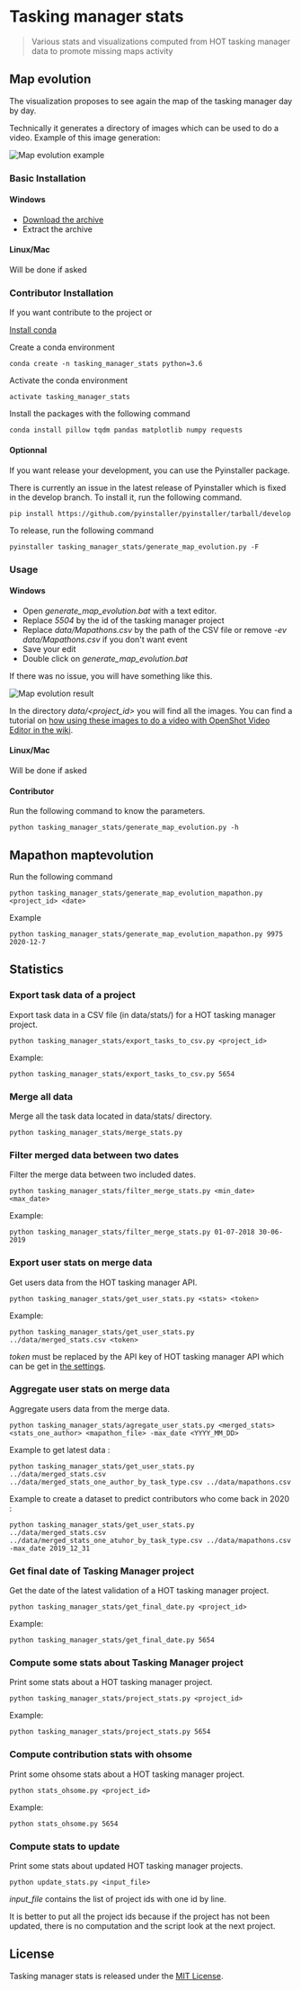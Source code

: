 # Tasking manager stats
> Various stats and visualizations computed from HOT tasking manager data to promote missing maps activity

## Map evolution

The visualization proposes to see again the map of the tasking manager day by day.

Technically it generates a directory of images which can be used to do a video.
Example of this image generation: 

![Map evolution example](Map_evolution.png)


### Basic Installation

#### Windows

- [Download the archive](https://drive.google.com/open?id=1EKbJn4NxjA8fYNR-NTT-KpiaSSJNiU0L)
- Extract the archive

#### Linux/Mac

Will be done if asked

### Contributor Installation

If you want contribute to the project or 

[Install conda](https://docs.conda.io/en/latest/miniconda.html)

Create a conda environment
````
conda create -n tasking_manager_stats python=3.6
````

Activate the conda environment
````
activate tasking_manager_stats
````

Install the packages with the following command
````
conda install pillow tqdm pandas matplotlib numpy requests
````

#### Optionnal

If you want release your development, you can use the Pyinstaller package.

There is currently an issue in the latest release of Pyinstaller
which is fixed in the develop branch. To install it, run the following command.

````
pip install https://github.com/pyinstaller/pyinstaller/tarball/develop 
````

To release, run the following command
````
pyinstaller tasking_manager_stats/generate_map_evolution.py -F
````


### Usage
#### Windows

* Open *generate_map_evolution.bat* with a text editor.
* Replace *5504* by the id of the tasking manager project
* Replace *data/Mapathons.csv* by the path of the CSV file
or remove *-ev data/Mapathons.csv* if you don't want event
* Save your edit
* Double click on *generate_map_evolution.bat*

If there was no issue, you will have something like this.

![Map evolution result](Map_evolution_result.png)

In the directory *data/<project_id>* you will find all the images.
You can find a tutorial on [how using these images to do a video with OpenShot Video Editor in the wiki](https://github.com/NicolasGrosjean/tasking_manager_stats/wiki/How-to-create-a-video-from-the-generated-images-with-OpenShot-Video-Editor).

#### Linux/Mac

Will be done if asked

#### Contributor

Run the following command to know the parameters.

````
python tasking_manager_stats/generate_map_evolution.py -h
````


## Mapathon maptevolution

Run the following command

````
python tasking_manager_stats/generate_map_evolution_mapathon.py <project_id> <date>
````

Example

````
python tasking_manager_stats/generate_map_evolution_mapathon.py 9975 2020-12-7
````

## Statistics

### Export task data of a project
Export task data in a CSV file (in data/stats/) for a HOT tasking manager project.
```
python tasking_manager_stats/export_tasks_to_csv.py <project_id>
```

Example:
```
python tasking_manager_stats/export_tasks_to_csv.py 5654
```

### Merge all data
Merge all the task data located in data/stats/ directory.
```
python tasking_manager_stats/merge_stats.py
```

### Filter merged data between two dates
Filter the merge data between two included dates.
```
python tasking_manager_stats/filter_merge_stats.py <min_date> <max_date>
```

Example:
```
python tasking_manager_stats/filter_merge_stats.py 01-07-2018 30-06-2019
```

### Export user stats on merge data
Get users data from the HOT tasking manager API.
```
python tasking_manager_stats/get_user_stats.py <stats> <token>
```

Example:
```
python tasking_manager_stats/get_user_stats.py ../data/merged_stats.csv <token>
```

*token* must be replaced by the API key of HOT tasking manager API
which can be get in [the settings](https://tasks.hotosm.org/settings).

### Aggregate user stats on merge data
Aggregate users data from the merge data.
```
python tasking_manager_stats/agregate_user_stats.py <merged_stats> <stats_one_author> <mapathon_file> -max_date <YYYY_MM_DD>
```

Example to get latest data :
```
python tasking_manager_stats/get_user_stats.py ../data/merged_stats.csv ../data/merged_stats_one_author_by_task_type.csv ../data/mapathons.csv
```

Example to create a dataset to predict contributors who come back in 2020 :
```
python tasking_manager_stats/get_user_stats.py ../data/merged_stats.csv ../data/merged_stats_one_atuhor_by_task_type.csv ../data/mapathons.csv -max_date 2019_12_31
```

### Get final date of Tasking Manager project
Get the date of the latest validation of a HOT tasking manager project.
```
python tasking_manager_stats/get_final_date.py <project_id>
```

Example:
```
python tasking_manager_stats/get_final_date.py 5654
```

### Compute some stats about Tasking Manager project
Print some stats about a HOT tasking manager project.
```
python tasking_manager_stats/project_stats.py <project_id>
```

Example:
```
python tasking_manager_stats/project_stats.py 5654
```

### Compute contribution stats with ohsome
Print some ohsome stats about a HOT tasking manager project.
```
python stats_ohsome.py <project_id>
```

Example:
```
python stats_ohsome.py 5654
```

### Compute stats to update
Print some stats about updated HOT tasking manager projects.
```
python update_stats.py <input_file>
```

*input_file* contains the list of project ids with one id by line.

It is better to put all the project ids because if the project has not been updated,
there is no computation and the script look at the next project.

## License

Tasking manager stats is released under the [MIT License](http://www.opensource.org/licenses/MIT).
